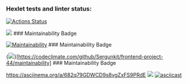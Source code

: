 ### Hexlet tests and linter status:
[![Actions Status](https://github.com/Sergunkit/frontend-project-44/workflows/hexlet-check/badge.svg)](https://github.com/Sergunkit/frontend-project-44/actions)

<a href="https://codeclimate.com/github/Sergunkit/frontend-project-44/maintainability"><img src="https://api.codeclimate.com/v1/badges/6a7c2aa108b0f7bdd7c3/maintainability" /></a>  ### Maintainability Badge

[![Maintainability](https://api.codeclimate.com/v1/badges/6a7c2aa108b0f7bdd7c3/maintainability)](https://codeclimate.com/github/Sergunkit/frontend-project-44/maintainability)  ### Maintainability Badge

{<img src="https://api.codeclimate.com/v1/badges/6a7c2aa108b0f7bdd7c3/maintainability" />}[https://codeclimate.com/github/Sergunkit/frontend-project-44/maintainability] ### Maintainability Badge

https://asciinema.org/a/682q79GDWCD9s8vgZxFS9PRdE
<a href="https://asciinema.org/a/682q79GDWCD9s8vgZxFS9PRdE" target="_blank"><img src="https://asciinema.org/a/682q79GDWCD9s8vgZxFS9PRdE.svg" /></a>
[![asciicast](https://asciinema.org/a/682q79GDWCD9s8vgZxFS9PRdE.svg)](https://asciinema.org/a/682q79GDWCD9s8vgZxFS9PRdE)